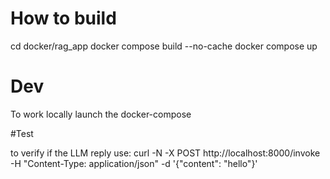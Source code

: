 # How to build
cd docker/rag_app
docker compose build --no-cache
docker compose up

# Dev 
To work locally launch the docker-compose

#Test

to verify if the LLM reply use:
curl -N -X POST http://localhost:8000/invoke   -H "Content-Type: application/json"   -d '{"content": "hello"}' 
